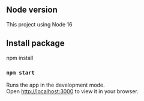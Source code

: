 ## Node version
This project using Node 16
## Install package
npm install

### `npm start`
Runs the app in the development mode.\
Open [http://localhost:3000](http://localhost:3000) to view it in your browser.



